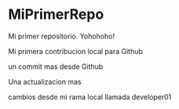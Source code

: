 # MiPrimerRepo

Mi primer repositorio. Yohohoho!

Mi primera contribucion local para Github

un commit mas desde Github

Una actualizacion mas

cambios desde mi rama local llamada developer01